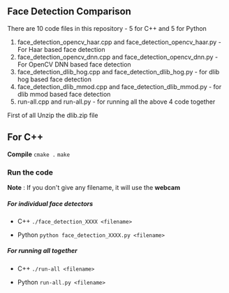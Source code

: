 ## Face Detection Comparison

There are 10 code files in this repository - 5 for C++ and 5 for Python

1. face_detection_opencv_haar.cpp and face_detection_opencv_haar.py - For Haar based face detection
2. face_detection_opencv_dnn.cpp and face_detection_opencv_dnn.py -  For OpenCV DNN based face detection
3. face_detection_dlib_hog.cpp and face_detection_dlib_hog.py - for dlib hog based face detection
4. face_detection_dlib_mmod.cpp and face_detection_dlib_mmod.py - for dlib mmod based face detection
5. run-all.cpp and run-all.py - for running all the above 4 code together


First of all Unzip the dlib.zip file

## For C++
**Compile**
``cmake .``
``make``

### Run the code

**Note** : If you don't give any filename, it will use the **webcam**

##### For individual face detectors

* C++
  ``./face_detection_XXXX <filename>``

* Python
  ``python face_detection_XXXX.py <filename>``

##### For running all together

* C++
  ``./run-all <filename>``

* Python
  ``run-all.py <filename>``